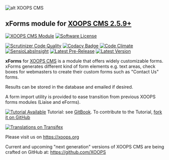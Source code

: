 ![alt XOOPS CMS](https://xoops.org/images/logoXoops4GithubRepository.png)
## xForms module for  [XOOPS CMS 2.5.9+](https://xoops.org)

[![XOOPS CMS Module](https://img.shields.io/badge/XOOPS%20CMS-Module-blue.svg)](https://xoops.org)
[![Software License](https://img.shields.io/badge/license-GPL-brightgreen.svg?style=flat)](http://www.gnu.org/licenses/gpl-2.0.html)

[![Scrutinizer Code Quality](https://img.shields.io/scrutinizer/g/XoopsModules25x/xforms.svg?style=flat)](https://scrutinizer-ci.com/g/XoopsModules25x/xforms/?branch=master)
[![Codacy Badge](https://api.codacy.com/project/badge/Grade/8dfcca5d197149c69e685723afc88be1)](https://www.codacy.com/app/mambax7/xforms_2)
[![Code Climate](https://img.shields.io/codeclimate/github/XoopsModules25x/xforms.svg?style=flat)](https://codeclimate.com/github/XoopsModules25x/xforms)
[![SensioLabsInsight](https://insight.sensiolabs.com/projects/bc9cb9b9-eb36-4dcd-8a50-441f7342a728/mini.png)](https://insight.sensiolabs.com/projects/bc9cb9b9-eb36-4dcd-8a50-441f7342a728)
[![Latest Pre-Release](https://img.shields.io/github/tag/XoopsModules25x/xforms.svg?style=flat)](https://github.com/XoopsModules25x/xforms/tags/)
[![Latest Version](https://img.shields.io/github/release/XoopsModules25x/xforms.svg?style=flat)](https://github.com/XoopsModules25x/xforms/releases/)

**xForms** for [XOOPS CMS](https://xoops.org) is a module that offers widely customizable forms. xForms generates different kind of form elements e.g. text areas, check boxes for webmasters to create their custom forms such as "Contact Us" forms. 

Results can be stored in the database and emailed if desired.

A form import utility is provided to ease transition from previous XOOPS forms modules (Liaise and eForms).

[![Tutorial Available](https://xoops.org/images/tutorial-available-blue.svg)](https://xoops.gitbook.io/xforms-tutorial/) Tutorial: see [GitBook](https://xoops.gitbook.io/xforms-tutorial/).
To contribute to the Tutorial, [fork it on GitHub](https://github.com/XoopsDocs/xforms-tutorial)

[![Translations on Transifex](https://xoops.org/images/translations-transifex-blue.svg)](https://www.transifex.com/xoops)

Please visit us on https://xoops.org

Current and upcoming "next generation" versions of XOOPS CMS are being crafted on GitHub at: https://github.com/XOOPS


